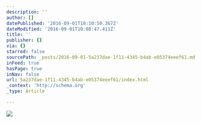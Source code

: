 ```yaml
---
description: ''
author: []
datePublished: '2016-09-01T10:10:50.367Z'
dateModified: '2016-09-01T10:08:47.411Z'
title: ''
publisher: {}
via: {}
starred: false
sourcePath: _posts/2016-09-01-5a237dae-1f11-4345-b4ab-e05374eeef61.md
inFeed: true
hasPage: true
inNav: false
url: 5a237dae-1f11-4345-b4ab-e05374eeef61/index.html
_context: 'http://schema.org'
_type: Article

---
```

![](https://the-grid-user-content.s3-us-west-2.amazonaws.com/1ebd2d9f-54ad-4a43-a300-0cff071b1b3a.jpg)